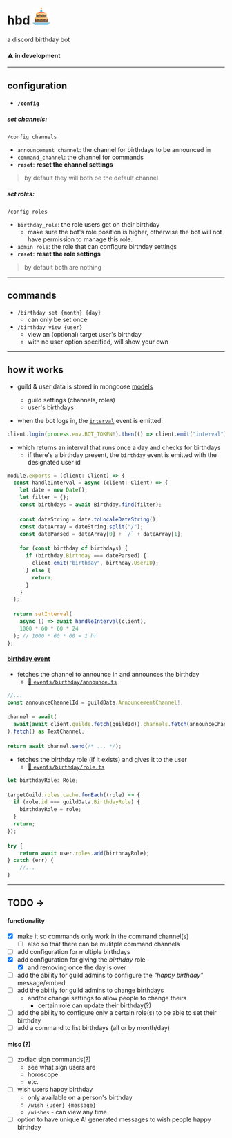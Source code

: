 # hbd <img src="/assets/icon.png" style="width:40px">

a discord birthday bot

#### ⚠️ in development

---

## configuration

- #### `/config`

##### set channels:

`/config channels`

- `announcement_channel`: the channel for birthdays to be announced in
- `command_channel`: the channel for commands
- **`reset`**: **reset the channel settings**

> by default they will both be the default channel

##### set roles:

`/config roles`

- `birthday_role`: the role users get on their birthday
  - make sure the bot's role position is higher, otherwise the bot will not have permission to manage this role.
- `admin_role`: the role that can configure birthday settings
- **`reset`**: **reset the role settings**

> by default both are nothing

---

## commands

- `/birthday set {month} {day}`
  - can only be set once
- `/birthday view {user}`
  - view an (optional) target user's birthday
  - with no user option specified, will show your own

---

## how it works

- guild & user data is stored in mongoose [models](https://mongoosejs.com/docs/models.html)

  - guild settings (channels, roles)
  - user's birthdays

- when the bot logs in, the [`interval`](./src/events/interval) event is emitted:

```ts
client.login(process.env.BOT_TOKEN!).then(() => client.emit("interval"));
```

- which returns an interval that runs once a day and checks for birthdays
  - if there's a birthday present, the `birthday` event is emitted with the designated user id

```ts
module.exports = (client: Client) => {
  const handleInterval = async (client: Client) => {
    let date = new Date();
    let filter = {};
    const birthdays = await Birthday.find(filter);

    const dateString = date.toLocaleDateString();
    const dateArray = dateString.split("/");
    const dateParsed = dateArray[0] + `/` + dateArray[1];

    for (const birthday of birthdays) {
      if (birthday.Birthday === dateParsed) {
        client.emit("birthday", birthday.UserID);
      } else {
        return;
      }
    }
  };

  return setInterval(
    async () => await handleInterval(client),
    1000 * 60 * 60 * 24
  ); // 1000 * 60 * 60 = 1 hr
};
```

#### [birthday event](./src/events/birthday/)

- fetches the channel to announce in and announces the birthday 
    - [🔗 `events/birthday/announce.ts`](./src/events/birthday/announce.ts)

```ts
//...
const announceChannelId = guildData.AnnouncementChannel!;

channel = await(
  await(await client.guilds.fetch(guildId)).channels.fetch(announceChannelId)
).fetch() as TextChannel;

return await channel.send(/* ... */);
```

- fetches the birthday role (if it exists) and gives it to the user
    - [🔗 `events/birthday/role.ts`](./src/events/birthday/role.ts)

```ts
let birthdayRole: Role;

targetGuild.roles.cache.forEach((role) => {
  if (role.id === guildData.BirthdayRole) {
    birthdayRole = role;
  }
  return;
});

try {
    return await user.roles.add(birthdayRole);
} catch (err) {
    //...
}
```

---

## TODO →

#### functionality

- [x] make it so commands only work in the command channel(s)
  - [ ] also so that there can be mulitple command channels
- [ ] add configuration for multiple birthdays
- [x] add configuration for giving the _birthday_ role
  - [x] and removing once the day is over
- [ ] add the ability for guild admins to configure the _"happy birthday"_ message/embed
- [ ] add the abiltiy for guild admins to change birthdays
  - and/or change settings to allow people to change theirs
    - certain role can update their birthday(?)
- [ ] add the ability to configure only a certain role(s) to be able to set their birthday
- [ ] add a command to list birthdays (all or by month/day)

#### misc (?)

- [ ] zodiac sign commands(?)
  - see what sign users are
  - horoscope
  - etc.
- [ ] wish users happy birthday
  - only available on a person's birthday
  - `/wish {user} {message}`
  - `/wishes` - can view any time
- [ ] option to have unique AI generated messages to wish people happy birthday